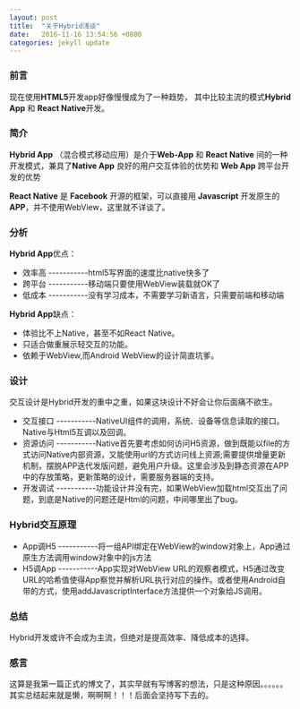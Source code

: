 ```yaml
---
layout: post
title:  "关于Hybrid浅谈"
date:   2016-11-16 13:54:56 +0800
categories: jekyll update
---
```


### 前言 ###
现在使用**HTML5**开发app好像慢慢成为了一种趋势，
其中比较主流的模式**Hybrid App** 和 **React Native**开发。

### 简介 ###
**Hybrid App** （混合模式移动应用）是介于**Web-App**  和 **React Native** 间的一种开发模式，兼具了**Native App** 良好的用户交互体验的优势和 **Web App** 跨平台开发的优势

**React Native** 是 **Facebook** 开源的框架，可以直接用 **Javascript** 开发原生的**APP**，并不使用WebView，这里就不详谈了。


### 分析 ###
**Hybrid App**优点：

-  效率高   -----------html5写界面的速度比native快多了
-  跨平台   -----------移动端只要使用WebView装载就OK了
-  低成本   -----------没有学习成本，不需要学习新语言，只需要前端和移动端

**Hybrid App**缺点：

- 体验比不上Native，甚至不如React Native。
- 只适合做重展示轻交互的功能。
- 依赖于WebView,而Android WebView的设计简直坑爹。

### 设计 ###
交互设计是Hybrid开发的重中之重，如果这块设计不好会让你后面痛不欲生。
  
- 交互接口 -----------NativeUI组件的调用，系统、设备等信息读取的接口。Native与Html5互调以及回调。
- 资源访问 -----------Native首先要考虑如何访问H5资源，做到既能以file的方式访问Native内部资源，又能使用url的方式访问线上资源;需要提供增量更新机制，摆脱APP迭代发版问题，避免用户升级。这里会涉及到静态资源在APP中的存放策略，更新策略的设计，需要服务器端的支持。
- 开发调试 -----------功能设计并没有完，如果WebView加载html交互出了问题，到底是Native的问题还是Html的问题，中间哪里出了bug。  

  
### Hybrid交互原理 ###
- App调H5 -----------将一组API绑定在WebView的window对象上，App通过原生方法调用window对象中的js方法
- H5调App -----------App实现对WebView URL的观察者模式，H5通过改变URL的哈希值使得App察觉并解析URL执行对应的操作。或者使用Android自带的方式，使用addJavascriptInterface方法提供一个对象给JS调用。

### 总结 ###
  
Hybrid开发或许不会成为主流，但绝对是提高效率、降低成本的选择。
  


### 感言 ###
这算是我第一篇正式的博文了，其实早就有写博客的想法，只是这种原因。。。。。。其实总结起来就是懒，啊啊啊！！！后面会坚持写下去的。
